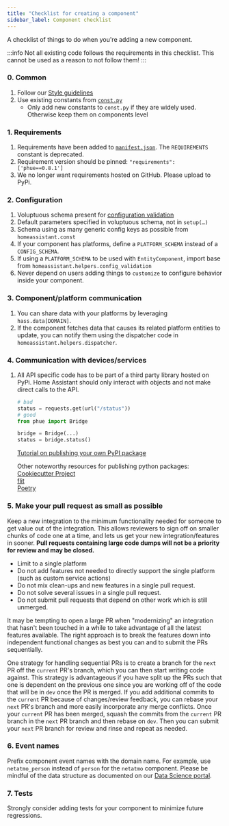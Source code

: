 ```yaml
---
title: "Checklist for creating a component"
sidebar_label: Component checklist
---
```


A checklist of things to do when you're adding a new component.

:::info
Not all existing code follows the requirements in this checklist. This cannot be used as a reason to not follow them!
:::

### 0. Common

 1. Follow our [Style guidelines](development_guidelines.md)
 2. Use existing constants from [`const.py`](https://github.com/home-assistant/core/blob/dev/homeassistant/const.py)
    - Only add new constants to `const.py` if they are widely used. Otherwise keep them on components level

### 1. Requirements

 1. Requirements have been added to [`manifest.json`](creating_integration_manifest.md). The `REQUIREMENTS` constant is deprecated.
 2. Requirement version should be pinned: `"requirements": ['phue==0.8.1']`
 3. We no longer want requirements hosted on GitHub. Please upload to PyPi.

### 2. Configuration

1. Voluptuous schema present for [configuration validation](development_validation.md)
2. Default parameters specified in voluptuous schema, not in `setup(…)`
3. Schema using as many generic config keys as possible from `homeassistant.const`
4. If your component has platforms, define a `PLATFORM_SCHEMA` instead of a `CONFIG_SCHEMA`.
5. If using a `PLATFORM_SCHEMA` to be used with `EntityComponent`, import base from `homeassistant.helpers.config_validation`
6. Never depend on users adding things to `customize` to configure behavior inside your component.

### 3. Component/platform communication

1. You can share data with your platforms by leveraging `hass.data[DOMAIN]`.
2. If the component fetches data that causes its related platform entities to update, you can notify them using the dispatcher code in `homeassistant.helpers.dispatcher`.

### 4. Communication with devices/services

1. All API specific code has to be part of a third party library hosted on PyPi. Home Assistant should only interact with objects and not make direct calls to the API.

    ```python
    # bad
    status = requests.get(url("/status"))
    # good
    from phue import Bridge

    bridge = Bridge(...)
    status = bridge.status()
    ```

    [Tutorial on publishing your own PyPI package](https://towardsdatascience.com/how-to-open-source-your-first-python-package-e717444e1da0)
    
    Other noteworthy resources for publishing python packages:  
    [Cookiecutter Project](https://cookiecutter.readthedocs.io/)  
    [flit](https://flit.readthedocs.io/)  
    [Poetry](https://python-poetry.org/)  

### 5. Make your pull request as small as possible

Keep a new integration to the minimum functionality needed for someone to get value out of the integration. This allows reviewers to sign off on smaller chunks of code one at a time, and lets us get your new integration/features in sooner. **Pull requests containing large code dumps will not be a priority for review and may be closed.**

- Limit to a single platform
- Do not add features not needed to directly support the single platform (such as custom service actions)
- Do not mix clean-ups and new features in a single pull request.
- Do not solve several issues in a single pull request.
- Do not submit pull requests that depend on other work which is still unmerged.

It may be tempting to open a large PR when "modernizing" an integration that hasn't been touched in a while to take advantage of all the latest features available. The right approach is to break the features down into independent functional changes as best you can and to submit the PRs sequentially.

One strategy for handling sequential PRs is to create a branch for the `next` PR off the `current` PR's branch, which you can then start writing code against. This strategy is advantageous if you have split up the PRs such that one is dependent on the previous one since you are working off of the code that will be in `dev` once the PR is merged. If you add additional commits to the `current` PR because of changes/review feedback, you can rebase your `next` PR's branch and more easily incorporate any merge conflicts. Once your `current` PR has been merged, squash the commits from the `current` PR branch in the `next` PR branch and then rebase on `dev`. Then you can submit your `next` PR branch for review and rinse and repeat as needed.

### 6. Event names

Prefix component event names with the domain name. For example, use `netatmo_person` instead of `person` for the `netatmo` component. Please be mindful of the data structure as documented on our [Data Science portal](https://data.home-assistant.io/docs/events/#database-table).

### 7. Tests

Strongly consider adding tests for your component to minimize future regressions.
